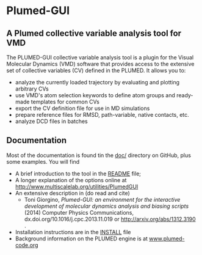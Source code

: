 Plumed-GUI
==========
 
A Plumed collective variable analysis tool for VMD
------------

The PLUMED-GUI collective variable analysis tool is a plugin for the Visual Molecular Dynamics (VMD) software that provides access to the extensive set of collective variables (CV) defined in the PLUMED. It allows you to:

- analyze the currently loaded trajectory by evaluating and plotting arbitrary CVs
- use VMD's atom selection keywords to define atom groups and ready-made templates for common CVs
- export the CV definition file for use in MD simulations
- prepare reference files for RMSD, path-variable, native contacts, etc.
- analyze DCD files in batches 


Documentation
-------------

Most of the documentation is found tin the [doc/](doc) directory on
GitHub, plus some examples.  You will find

- A brief introduction to the tool in the [README](doc/README.md) file;
- A longer explanation of the options online at http://www.multiscalelab.org/utilities/PlumedGUI
- An extensive description in (do read and cite) 
  * Toni Giorgino, _Plumed-GUI: an environment for the interactive development of molecular dynamics analysis and biasing scripts_ (2014) Computer Physics Communications, dx.doi.org/10.1016/j.cpc.2013.11.019 or http://arxiv.org/abs/1312.3190 . 
- Installation instructions are in the [INSTALL](doc/INSTALL.md) file
- Background information on the PLUMED engine is at www.plumed-code.org 
